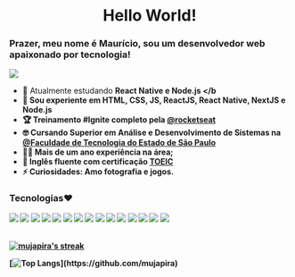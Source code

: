<h1 align="center">Hello World!</h1>

### Prazer, meu nome é Maurício, sou um desenvolvedor web apaixonado por tecnologia! <a href="https://www.linkedin.com/in/mauricio-mello-pereira-b6b138221/"><br/>
<img src="https://img.shields.io/badge/linkedin-blue?style=for-the-badge&logo=linkedin&logoColor=white" target="_blank"></a>

- 🌱 Atualmente estudando <b> React Native e Node.js </b
- 🚀 Sou experiente em HTML, CSS, JS, ReactJS, React Native, NextJS e Node.js
- 🏆 Treinamento #Ignite completo pela <a href="https://www.rocketseat.com.br/">@rocketseat</a>
- 🤓 Cursando Superior em Análise e Desenvolvimento de Sistemas na <a href="https://fatecitu.cps.sp.gov.br/">@Faculdade de Tecnologia do Estado de São Paulo</a>
- 👨‍💻 Mais de um ano experiência na área;
-  🎉 Inglês fluente com certificação <a href="https://toeicglobal.com/">TOEIC</a>
- ⚡ Curiosidades: Amo fotografia e jogos.

<h3>Tecnologias❤️</h3>
<div>
  <img src=https://img.shields.io/badge/TypeScript-007ACC?style=for-the-badge&logo=typescript&logoColor=white />
  <img src=https://img.shields.io/badge/next.js-000000?style=for-the-badge&logo=next.js&logoColor=white />
  <img src=https://img.shields.io/badge/React-61dafb?style=for-the-badge&logo=react&logoColor=333333 />
  <img src="https://img.shields.io/badge/react%20native-darkblue?style=for-the-badge&logo=react&logoColor=white"/>
  <img src="https://img.shields.io/badge/tailwindcss-%2338B2AC.svg?style=for-the-badge&logo=tailwind-css&logoColor=white"/>
  <img src="https://img.shields.io/badge/figma-%23F24E1E.svg?style=for-the-badge&logo=figma&logoColor=white"/>
  <img src="https://img.shields.io/badge/SASS-hotpink.svg?style=for-the-badge&logo=SASS&logoColor=white"/>
  <img src="https://img.shields.io/badge/React%20Hook%20Form-%23EC5990.svg?style=for-the-badge&logo=reacthookform&logoColor=white"/>
  <img src="https://img.shields.io/badge/chakra-%234ED1C5.svg?style=for-the-badge&logo=chakraui&logoColor=white"/>
  <img src="https://img.shields.io/badge/firebase-%23039BE5.svg?style=for-the-badge&logo=firebase"/>
  <img src="https://img.shields.io/badge/Prisma-3982CE?style=for-the-badge&logo=Prisma&logoColor=white"/>
  <img src="https://img.shields.io/badge/vercel-%23000000.svg?style=for-the-badge&logo=vercel&logoColor=white"/>
  <img src="https://img.shields.io/badge/git-%23F05033.svg?style=for-the-badge&logo=git&logoColor=white"/>
  <img src="https://img.shields.io/badge/ESLint-4B3263?style=for-the-badge&logo=eslint&logoColor=white"/>
  <img src="https://img.shields.io/badge/github-%23121011.svg?style=for-the-badge&logo=github&logoColor=white"/>
</div>
<br/>
<p align="left">
    <a href="https://github.com/mujapira/github-readme-streak-stats">
        <img alt="mujapira's streak" src="https://github-readme-streak-stats.herokuapp.com/?user=mujapira&theme=dracula&hide_border=true&stroke=0000"/>
    </a>
</p>

[![Top Langs](https://github-readme-stats.vercel.app/api/top-langs/?username=mujapira&theme=dracula&layout=compact&hide_border=true&stroke=0000")](https://github.com/mujapira)

